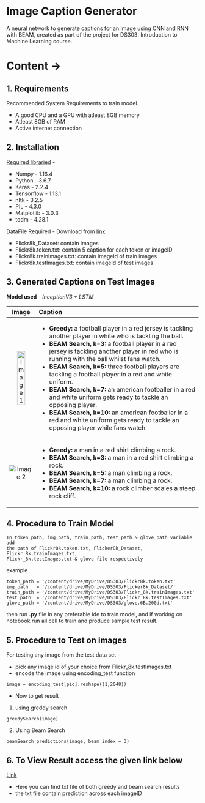 # Image Caption Generator

A neural network to generate captions for an image using CNN and RNN with BEAM, created as part of the project for DS303: Introduction to Machine Learning course.


# Content ->

## 1. Requirements 

Recommended System Requirements to train model.

<ul type="square">
	<li>A good CPU and a GPU with atleast 8GB memory</li>
	<li>Atleast 8GB of RAM</li>
	<li>Active internet connection </li>
</ul>

## 2. Installation

<u>Required libraried</u> - 

<ul type="square">
  <li>Numpy - 1.16.4</li>
	<li>Python - 3.6.7</li>
  <li>Keras - 2.2.4</li>
	<li>Tensorflow - 1.13.1</li>
	<li>nltk - 3.2.5</li>
	<li>PIL - 4.3.0</li>
	<li>Matplotlib - 3.0.3</li>
	<li>tqdm - 4.28.1</li>
</ul>

DataFile Required - Download from <a href="https://drive.google.com/drive/folders/1uEn7NHxYDKBD07IestKXthw-p3je-cQx?usp=sharing">link</a></li>

<ul type="square">
	<li>Flickr8k_Dataset:   contain images</li>
  <li>Flickr8k.token.txt: contain 5 caption for each token or imageID</li>
  <li>Flickr8k.trainImages.txt: contain imageId of train images</li>
  <li>Flickr8k.testImages.txt: contain imageId of test images</li>
</ul>




## 3. Generated Captions on Test Images

**Model used** - *InceptionV3 + LSTM*

| Image | Caption |
| :---: | :--- |
| <img width="60%" src="https://github.com/saket349/ImageCaptionGenerator/blob/5fd9d854074768381599b192a84fc95b1c96897b/WhatsApp%20Image%202021-05-08%20at%208.33.56%20PM.jpeg" alt="Image 1"> | <ul> <li><strong>Greedy:</strong> a football player in a red jersey is tackling another player in white who is tackling the ball.</li><li><strong>BEAM Search, k=3:</strong> a football player in a red jersey is tackling another player in red who is running with the ball whilst fans watch.</li><li><strong>BEAM Search, k=5:</strong> three football players are tackling a football player in a red and white uniform.</li><li><strong>BEAM Search, k=7:</strong> an american footballer in a red and white uniform gets ready to tackle an opposing player.</li><li><strong>BEAM Search, k=10:</strong> an american footballer in a red and white uniform gets ready to tackle an opposing player while fans watch.</li></ul>|
| <img src="https://github.com/saket349/ImageCaptionGenerator/blob/644a57dd20c1838dd5aee112a9ba3baa581dc818/WhatsApp%20Image%202021-05-08%20at%208.36.39%20PM.jpeg" alt="Image 2"> | <ul><li><strong>Greedy:</strong> a man in a red shirt climbing a rock.</li><li><strong>BEAM Search, k=3:</strong> a man in a red shirt climbing a rock.</li><li><strong>BEAM Search, k=5:</strong> a man climbing a rock.</li><li><strong>BEAM Search, k=7:</strong> a man climbing a rock.</li><li><strong>BEAM Search, k=10:</strong> a rock climber scales a steep rock cliff.</li></ul>|

## 4. Procedure to Train Model
```
In token_path, img_path, train_path, test_path & glove_path variable add
the path of Flickr8k.token.txt, Flicker8k_Dataset, Flickr_8k.trainImages.txt,
Flickr_8k.testImages.txt & glove file respectively
```

example 

```
token_path = '/content/drive/MyDrive/DS303/Flickr8k.token.txt'
img_path   = '/content/drive/MyDrive/DS303/Flicker8k_Dataset/'
train_path = '/content/drive/MyDrive/DS303/Flickr_8k.trainImages.txt'
test_path  = '/content/drive/MyDrive/DS303/Flickr_8k.testImages.txt'
glove_path = '/content/drive/MyDrive/DS303/glove.6B.200d.txt'

```
then run <b> .py</b> file in any preferable ide to train model, and if working on notebook run all cell to train and produce sample test result. 


## 5. Procedure to Test on images
For testing any image from the test data set -
- pick any image id of your choice from Flickr_8k.testImages.txt
- encode the image using encoding_test function
```
image = encoding_test[pic].reshape((1,2048))
```
- Now to get result 
 1. using greddy search
 ```
 greedySearch(image)
 ```
 2. Using Beam Search
 ```
 beamSearch_predictions(image, beam_index = 3)
 ```


## 6. To View Result access the given link below

<a href="https://drive.google.com/drive/folders/1Pmg3iOggAO56p_KOwfCQrJ0GYMfnbrQT?usp=sharing">Link</a> 
- Here you can find txt file of both greedy and beam search results
- the txt file contain prediction across each imageID


